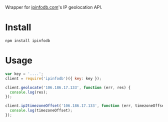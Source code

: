 Wrapper for [ipinfodb.com](http://www.ipinfodb.com/ip_location_api.php)'s IP geolocation API.

# Install

    npm install ipinfodb

# Usage

```javascript
var key = '....';
client = require('ipinfodb')({ key: key });

client.geolocate('106.186.17.133', function (err, res) {
  console.log(res);
});

client.ip2timezoneOffset('106.186.17.133', function (err, timezoneOffset) {
  console.log(timezoneOffset);
});
```
